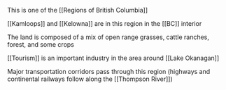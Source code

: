 This is one of the [[Regions of British Columbia]]

[[Kamloops]] and [[Kelowna]] are in this region in the [[BC]] interior

The land is composed of a mix of open range grasses, cattle ranches, forest, and some crops

[[Tourism]] is an important industry in the area around [[Lake Okanagan]]

Major transportation corridors pass through this region (highways and continental railways follow along the [[Thompson River]])
